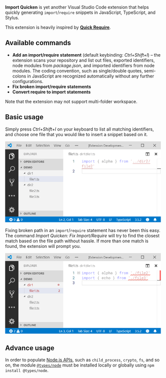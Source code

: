 **Import Quicken** is yet another Visual Studio Code extension that helps quickly generating `import`/`require` snippets in JavaScript, TypeScript, and Stylus.

This extension is heavily inspired by [**Quick Require**](https://marketplace.visualstudio.com/items?itemName=milkmidi.vs-code-quick-require).

## Available commands

- **Add an import/require statement** (default keybinding: _Ctrl+Shift+I_) – the extension scans your repository and list out files, exported identifiers, node modules from _package.json_, and imported identifiers from node modules. The coding convention, such as single/double quotes, semi-colons in JavaScript are recognized automatically without any further configurations.
- **Fix broken import/require statements**
- **Convert require to import statements**

Note that the extension may not support multi-folder workspace.

## Basic usage

Simply press _Ctrl+Shift+I_ on your keyboard to list all matching identifiers, and choose one file that you would like to insert a snippet based on it.

![Add an import statement](docs/add-import.gif)

Fixing broken path in an `import`/`require` statement has never been this easy. The command _Import Quicken: Fix Import/Require_ will try to find the closest match based on the file path without hassle. If more than one match is found, the extension will prompt you.

![Fix broken import statements](docs/fix-import.gif)

## Advance usage

In order to populate [Node.js APIs](https://nodejs.org/api/), such as `child_process`, `crypto`, `fs`, and so on, the module [`@types/node`](https://www.npmjs.com/package/@types/node) must be installed locally or globally using `npm install @types/node`.